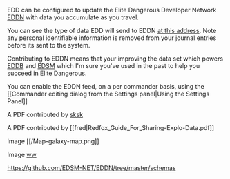 EDD can be configured to update the Elite Dangerous Developer Network [EDDN](https://eddn.edcd.io) with data you accumulate as you travel.  

You can see the type of data EDD will send to EDDN [at this address](https://github.com/EDSM-NET/EDDN/tree/master/schemas).  Note any personal identifiable information is removed from your journal entries before its sent to the system.

Contributing to EDDN means that your improving the data set which powers [EDDB](https://eddb.io/) and [EDSM](https://www.edsm.net/) which I'm sure you've used in the past to help you succeed in Elite Dangerous.

You can enable the EDDN feed, on a per commander basis, using the [[Commander editing dialog from the Settings panel|Using the Settings Panel]]

A PDF contributed by [sksk](https://github.com/EDDiscovery/EDDiscovery/wiki/Redfox_Guide_For_Sharing-Explo-Data.pdf)

A PDF contributed by [[fred|Redfox_Guide_For_Sharing-Explo-Data.pdf]]

Image [[/Map-galaxy-map.png]]

Image [ww](https://github.com/EDDiscovery/EDDiscovery/wiki/Map-galaxy-map.png)

https://github.com/EDSM-NET/EDDN/tree/master/schemas